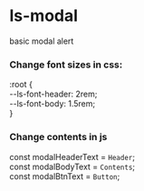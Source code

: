 # ls-modal

basic modal alert

### Change font sizes in css:

:root { <br/>
    --ls-font-header: 2rem; \
    --ls-font-body: 1.5rem; \
}

### Change contents in js
const modalHeaderText = `Header`; \
const modalBodyText = `Contents`; \
const modalBtnText = `Button`;